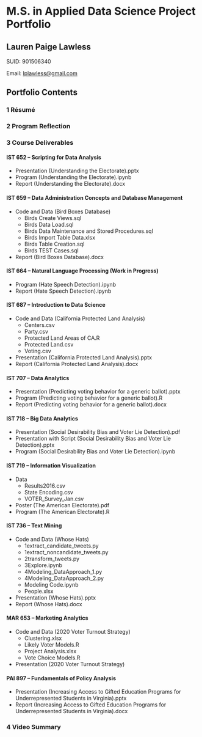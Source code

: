 # M.S. in Applied Data Science Project Portfolio
## Lauren Paige Lawless
SUID: 901506340

Email: lplawless@gmail.com

## Portfolio Contents
### 1 Résumé
### 2 Program Reflection
### 3 Course Deliverables
#### IST 652 – Scripting for Data Analysis
- Presentation (Understanding the Electorate).pptx
- Program (Understanding the Electorate).ipynb
- Report (Understanding the Electorate).docx
	
#### IST 659 – Data Administration Concepts and Database Management
- Code and Data (Bird Boxes Database)
	- Birds Create Views.sql
	- Birds Data Load.sql
	- Birds Data Maintenance and Stored Procedures.sql
	- Birds Import Table Data.xlsx
	- Birds Table Creation.sql
	- Birds TEST Cases.sql
- Report (Bird Boxes Database).docx

#### IST 664 – Natural Language Processing (Work in Progress)
- Program (Hate Speech Detection).ipynb
- Report (Hate Speech Detection).ipynb

#### IST 687 – Introduction to Data Science
- Code and Data (California Protected Land Analysis)
	- Centers.csv
	- Party.csv
	- Protected Land Areas of CA.R
	- Protected Land.csv
	- Voting.csv
- Presentation (California Protected Land Analysis).pptx
- Report (California Protected Land Analysis).docx

#### IST 707 – Data Analytics
- Presentation (Predicting voting behavior for a generic ballot).pptx
- Program (Predicting voting behavior for a generic ballot).R
- Report (Predicting voting behavior for a generic ballot).docx

#### IST 718 – Big Data Analytics
- Presentation (Social Desirability Bias and Voter Lie Detection).pdf
- Presentation with Script (Social Desirability Bias and Voter Lie Detection).pptx
- Program (Social Desirability Bias and Voter Lie Detection).ipynb

#### IST 719 – Information Visualization
- Data
	- Results2016.csv
	- State Encoding.csv
	- VOTER_Survey_Jan.csv
- Poster (The American Electorate).pdf
- Program (The American Electorate).R

#### IST 736 – Text Mining
- Code and Data (Whose Hats)
	- 1extract_candidate_tweets.py
	- 1extract_noncandidate_tweets.py
	- 2transform_tweets.py
	- 3Explore.ipynb
	- 4Modeling_DataApproach_1.py
	- 4Modeling_DataApproach_2.py
	- Modeling Code.ipynb
	- People.xlsx
- Presentation (Whose Hats).pptx
- Report (Whose Hats).docx

#### MAR 653 – Marketing Analytics
- Code and Data (2020 Voter Turnout Strategy)
	- Clustering.xlsx
	- Likely Voter Models.R
	- Project Analysis.xlsx
	- Vote Choice Models.R
- Presentation (2020 Voter Turnout Strategy)

#### PAI 897 – Fundamentals of Policy Analysis
- Presentation (Increasing Access to Gifted Education Programs for Underrepresented Students in Virginia).pptx
- Report (Increasing Access to Gifted Education Programs for Underrepresented Students in Virginia).docx

### 4 Video Summary
